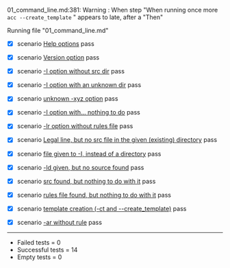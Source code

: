 01_command_line.md:381: Warning : When step "When running once more `acc --create_template`  " appears to late, after a "Then"

Running file "01_command_line.md"  

  - [X] scenario [Help options](01_command_line.md) pass  

  - [X] scenario [Version option](01_command_line.md) pass  

  - [X] scenario [-I option without src dir](01_command_line.md) pass  

  - [X] scenario [-I option with an unknown dir](01_command_line.md) pass  

  - [X] scenario [unknown -xyz option](01_command_line.md) pass  

  - [X] scenario [-I option with... nothing to do](01_command_line.md) pass  

  - [X] scenario [-lr option without rules file](01_command_line.md) pass  

  - [X] scenario [Legal line, but no src file in the given (existing) directory](01_command_line.md) pass  

  - [X] scenario [file given to -I, instead of a directory](01_command_line.md) pass  

  - [X] scenario [-ld given, but no source found](01_command_line.md) pass  

  - [X] scenario [src found, but nothing to do with it](01_command_line.md) pass  

  - [X] scenario [rules file found, but nothing to do with it](01_command_line.md) pass  

  - [X] scenario [template creation (-ct and --create_template)](01_command_line.md) pass  

  - [X] scenario [-ar without rule](01_command_line.md) pass  

------------------------------------------------
- Failed     tests =  0
- Successful tests =  14
- Empty      tests =  0

